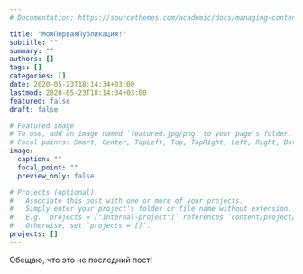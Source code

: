 ```yaml
---
# Documentation: https://sourcethemes.com/academic/docs/managing-content/

title: "МояПерваяПубликация!"
subtitle: ""
summary: ""
authors: []
tags: []
categories: []
date: 2020-05-23T18:14:34+03:00
lastmod: 2020-05-23T18:14:34+03:00
featured: false
draft: false

# Featured image
# To use, add an image named `featured.jpg/png` to your page's folder.
# Focal points: Smart, Center, TopLeft, Top, TopRight, Left, Right, BottomLeft, Bottom, BottomRight.
image:
  caption: ""
  focal_point: ""
  preview_only: false

# Projects (optional).
#   Associate this post with one or more of your projects.
#   Simply enter your project's folder or file name without extension.
#   E.g. `projects = ["internal-project"]` references `content/project/deep-learning/index.md`.
#   Otherwise, set `projects = []`.
projects: []
---
```


Обещаю, что это не последний пост!
